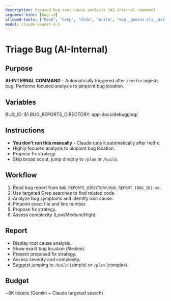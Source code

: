 ```yaml
---
description: Focused bug root cause analysis (AI-internal command)
argument-hint: [bug-id]
allowed-tools: ["Read", "Grep", "Glob", "Write", "mcp__gemini-cli__ask-gemini"]
model: claude-sonnet-4-5
---
```


# Triage Bug (AI-Internal)

## Purpose
**AI-INTERNAL COMMAND** - Automatically triggered after `/hotfix` ingests bug. Performs focused analysis to pinpoint bug location.

## Variables
BUG_ID: $1
BUG_REPORTS_DIRECTORY: app-docs/debugging/

## Instructions
- **You don't run this manually** - Claude runs it automatically after hotfix.
- Highly focused analysis to pinpoint bug location.
- Propose fix strategy.
- Skip broad scout, jump directly to `/plan` or `/build`.

## Workflow
1. Read bug report from `BUG_REPORTS_DIRECTORY/BUG_REPORT_[BUG_ID].md`.
2. Use targeted Grep searches to find related code.
3. Analyze bug symptoms and identify root cause.
4. Pinpoint exact file and line number.
5. Propose fix strategy.
6. Assess complexity (Low/Medium/High).

## Report
- Display root cause analysis.
- Show exact bug location (file:line).
- Present proposed fix strategy.
- Assess severity and complexity.
- Suggest jumping to `/build` (simple) or `/plan` (complex).

## Budget
~8K tokens (Gemini + Claude targeted search)
